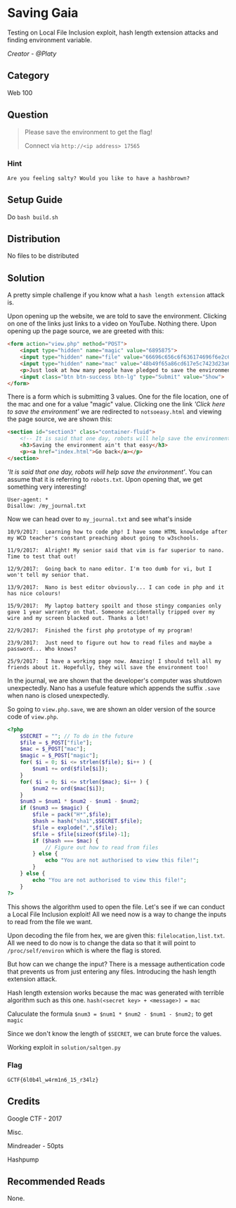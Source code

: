 # Saving Gaia
Testing on Local File Inclusion exploit, hash length extension attacks and finding environment variable.

<i>Creator - @Platy</i>

## Category
Web 100

## Question
>Please save the environment to get the flag!
>
>Connect via `http://<ip address> 17565`

### Hint
`Are you feeling salty? Would you like to have a hashbrown?`

## Setup Guide
Do `bash build.sh`

## Distribution
No files to be distributed

## Solution
A pretty simple challenge if you know what a `hash length extension` attack is.

Upon opening up the website, we are told to save the environment. Clicking on one of the links just links to a video on YouTube. Nothing there. Upon opening up the page source, we are greeted with this:
```html
<form action="view.php" method="POST">
	<input type="hidden" name="magic" value="6895875">
	<input type="hidden" name="file" value="66696c656c6f636174696f6e2c6c6973742e747874">
	<input type="hidden" name="mac" value="48b49f65a86cd617e5c7423d23a67738c4057d06">
	<p>Just look at how many people have pledged to save the environment!</p>
	<input class="btn btn-success btn-lg" type="Submit" value="Show">
</form>
```

There is a form which is submitting 3 values. One for the file location, one of the mac and one for a value "magic" value. Clicking one the link <i>'Click here to save the environment'</i> we are redirected to `notsoeasy.html` and viewing the page source, we are shown this:
```html
<section id="section3" class="container-fluid">
	<!-- It is said that one day, robots will help save the environment -->
	<h3>Saving the environment ain't that easy</h3>
	<p><a href="index.html">Go back</a></p>
</section>
```
<i>'It is said that one day, robots will help save the environment'</i>. You can assume that it is referring to `robots.txt`. Upon opening that, we get something very interesting!

```
User-agent: *
Disallow: /my_journal.txt
```

Now we can head over to `my_journal.txt` and see what's inside

```
10/9/2017:	Learning how to code php! I have some HTML knowledge after my WCD teacher's constant preaching about going to w3schools.

11/9/2017:	Alright! My senior said that vim is far superior to nano. Time to test that out!

12/9/2017:	Going back to nano editor. I'm too dumb for vi, but I won't tell my senior that.

13/9/2017:	Nano is best editor obviously... I can code in php and it has nice colours!

15/9/2017:	My laptop battery spoilt and those stingy companies only gave 1 year warranty on that. Someone accidentally tripped over my wire and my screen blacked out. Thanks a lot!

22/9/2017:	Finished the first php prototype of my program!

23/9/2017:	Just need to figure out how to read files and maybe a password... Who knows?

25/9/2017:	I have a working page now. Amazing! I should tell all my friends about it. Hopefully, they will save the environment too!
```

In the journal, we are shown that the developer's computer was shutdown unexpectedly. Nano has a usefule feature which appends the suffix `.save` when nano is closed unexpectedly.

So going to `view.php.save`, we are shown an older version of the source code of `view.php`.

```php
<?php
	$SECRET = ""; // To do in the future
	$file = $_POST["file"];
	$mac = $_POST["mac"];
	$magic = $_POST["magic"];
	for( $i = 0; $i <= strlen($file); $i++ ) {
		$num1 += ord($file[$i]);
	}
	for( $i = 0; $i <= strlen($mac); $i++ ) {
		$num2 += ord($mac[$i]);
	}
	$num3 = $num1 * $num2 - $num1 - $num2;
	if ($num3 == $magic) {
		$file = pack("H*",$file);
		$hash = hash("sha1",$SECRET.$file);
		$file = explode(",",$file);
		$file = $file[sizeof($file)-1];
		if ($hash === $mac) {
			// Figure out how to read from files
		} else {
			echo "You are not authorised to view this file!";
		}
	} else {
		echo "You are not authorised to view this file!";
	}
?>
```

This shows the algorithm used to open the file. Let's see if we can conduct a Local File Inclusion exploit! All we need now is a way to change the inputs to read from the file we want.

Upon decoding the file from hex, we are given this: `filelocation,list.txt`. All we need to do now is to change the data so that it will point to `/proc/self/environ` which is where the flag is stored.

But how can we change the input? There is a message authentication code that prevents us from just entering any files. Introducing the hash length extension attack.

Hash length extension works because the mac was generated with terrible algorithm such as this one. `hash(<secret key> + <message>) = mac`

Caluculate the formula `$num3 = $num1 * $num2 - $num1 - $num2;` to get `magic`

Since we don't know the length of `$SECRET`, we can brute force the values.

Working exploit in `solution/saltgen.py`

### Flag
`GCTF{6l0b4l_w4rm1n6_15_r34lz}`

## Credits
Google CTF - 2017

Misc.

Mindreader - 50pts

Hashpump

## Recommended Reads
None.